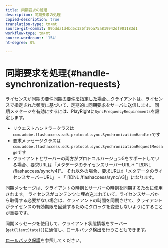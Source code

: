 ```yaml
---
title: 同期要求の処理
description: 同期要求の処理
copied-description: true
translation-type: tm+mt
source-git-commit: 89bdda1d4bd5c126f19ba75a819942df901183d1
workflow-type: tm+mt
source-wordcount: '154'
ht-degree: 0%

---
```



# 同期要求を処理{#handle-synchronization-requests}

ライセンスが同期の要件[同期の要件を指定した場合、](../../protecting-content/introduction/usage-rules/authentication/synchronization.md)クライアントは、ライセンスで指定された頻度に基づいて、定期的に同期要求をサーバに送信します。 同期メッセージを有効にするには、PlayRightに`SyncFrequencyRequirements`を設定します。

* リクエストハンドラークラスは`com.adobe.flashaccess.sdk.protocol.sync.SynchronizationHandler`です
* 要求メッセージクラスは`com.adobe.flashaccess.sdk.protocol.sync.SynchronizationRequestMessage`です
* クライアントとサーバーの両方がプロトコルバージョン5をサポートしている場合、要求URLは「メタデータのライセンスサーバーURL:+ &quot; [!DNL /flashaccess/sync/v4]&quot;。 それ以外の場合、要求URLは「メタデータのライセンスサーバーURL」 + 「 [!DNL /flashaccess/sync/v3]」になります。

同期メッセージは、クライアントの時刻とサーバーの時刻を同期するために使用されます。 ライセンスがコンテンツに埋め込まれていて、ライセンスサーバから取得する必要がない場合は、クライアントの時間を同期させて、クライアントがライセンスの有効期限を回避するためにクロックを変更しないようにすることが重要です。

同期メッセージを使用して、クライアント状態情報をサーバー(`getClientState()`)に通信し、ロールバック検出を行うこともできます。

[ロールバック保護](../../protecting-content/implementing-the-license-server/processing-drm-requests.md#rollback-detection)を参照してください。

